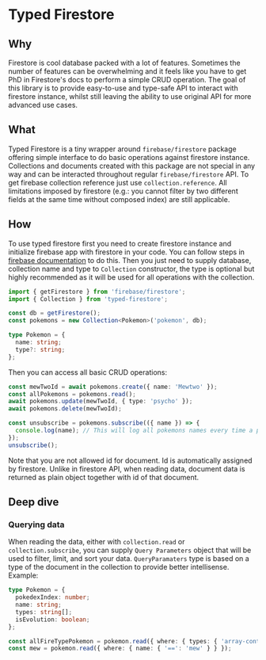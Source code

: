 # Typed Firestore

## Why

Firestore is cool database packed with a lot of features. Sometimes the number of features can be overwhelming and it feels like you have to get PhD in Firestore's docs to perform a simple CRUD operation. The goal of this library is to provide easy-to-use and type-safe API to interact with firestore instance, whilst still leaving the ability to use original API for more advanced use cases.

## What

Typed Firestore is a tiny wrapper around `firebase/firestore` package offering simple interface to do basic operations against firestore instance. Collections and documents created with this package are not special in any way and can be interacted throughout regular `firebase/firestore` API. To get firebase collection reference just use `collection.reference`. All limitations imposed by firestore (e.g.: you cannot filter by two different fields at the same time without composed index) are still applicable.

## How

To use typed firestore first you need to create firestore instance and initialize firebase app with firestore in your code. You can follow steps in [firebase documentation](link) to do this.
Then you just need to supply database, collection name and type to `Collection` constructor, the type is optional but highly recommended as it will be used for all operations with the collection.

```typescript
import { getFirestore } from 'firebase/firestore';
import { Collection } from 'typed-firestore';

const db = getFirestore();
const pokemons = new Collection<Pokemon>('pokemon', db);

type Pokemon = {
  name: string;
  type?: string;
};
```

Then you can access all basic CRUD operations:

```typescript
const mewTwoId = await pokemons.create({ name: 'Mewtwo' });
const allPokemons = pokemons.read();
await pokemons.update(mewTwoId, { type: 'psycho' });
await pokemons.delete(mewTwoId);

const unsubscribe = pokemons.subscribe(({ name }) => {
  console.log(name); // This will log all pokemons names every time a pokemon is added/updated/deleted
});
unsubscribe();
```

Note that you are not allowed id for document. Id is automatically assigned by firestore. Unlike in firestore API, when reading data, document data is returned as plain object together with id of that document.

## Deep dive

### Querying data

When reading the data, either with `collection.read` or `collection.subscribe`, you can supply `Query Parameters` object that will be used to filter, limit, and sort your data. `QueryParamaters` type is based on a type of the document in the collection to provide better intellisense.
Example:

```typescript
type Pokemon = {
  pokedexIndex: number;
  name: string;
  types: string[];
  isEvolution: boolean;
};

const allFireTypePokemon = pokemon.read({ where: { types: { 'array-contain': 'fire' } } });
const mew = pokemon.read({ where: { name: { '==': 'mew' } } });
```
